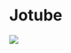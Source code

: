 # Jotube
<img src="https://img.shields.io/badge/Firebase-FFCA28?style=flat-square&logo=firebase&logoColor=white"/>
